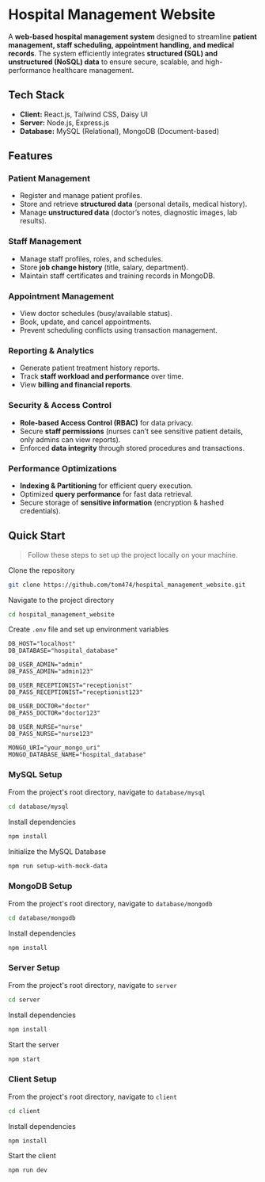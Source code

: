 # Hospital Management Website

A **web-based hospital management system** designed to streamline **patient management, staff scheduling, appointment handling, and medical records**. The system efficiently integrates **structured (SQL) and unstructured (NoSQL) data** to ensure secure, scalable, and high-performance healthcare management.  

## Tech Stack

- **Client:** React.js, Tailwind CSS, Daisy UI  
- **Server:** Node.js, Express.js  
- **Database:** MySQL (Relational), MongoDB (Document-based)

## Features

### Patient Management  
- Register and manage patient profiles.  
- Store and retrieve **structured data** (personal details, medical history).  
- Manage **unstructured data** (doctor’s notes, diagnostic images, lab results).  

### Staff Management  
- Manage staff profiles, roles, and schedules.  
- Store **job change history** (title, salary, department).  
- Maintain staff certificates and training records in MongoDB.  

### Appointment Management  
- View doctor schedules (busy/available status).  
- Book, update, and cancel appointments.  
- Prevent scheduling conflicts using transaction management.  

### Reporting & Analytics  
- Generate patient treatment history reports.  
- Track **staff workload and performance** over time.  
- View **billing and financial reports**.  

### Security & Access Control  
- **Role-based Access Control (RBAC)** for data privacy.  
- Secure **staff permissions** (nurses can’t see sensitive patient details, only admins can view reports).  
- Enforced **data integrity** through stored procedures and transactions.  

### Performance Optimizations  
- **Indexing & Partitioning** for efficient query execution.  
- Optimized **query performance** for fast data retrieval.  
- Secure storage of **sensitive information** (encryption & hashed credentials).  

## Quick Start

> Follow these steps to set up the project locally on your machine.

Clone the repository

```bash
git clone https://github.com/tom474/hospital_management_website.git
```

Navigate to the project directory

```bash
cd hospital_management_website
```

Create `.env` file and set up environment variables

```
DB_HOST="localhost"
DB_DATABASE="hospital_database"

DB_USER_ADMIN="admin"
DB_PASS_ADMIN="admin123"

DB_USER_RECEPTIONIST="receptionist"
DB_PASS_RECEPTIONIST="receptionist123"

DB_USER_DOCTOR="doctor"
DB_PASS_DOCTOR="doctor123"

DB_USER_NURSE="nurse"
DB_PASS_NURSE="nurse123"

MONGO_URI="your_mongo_uri"
MONGO_DATABASE_NAME="hospital_database"
```

### MySQL Setup

From the project's root directory, navigate to `database/mysql`

```bash
cd database/mysql
```

Install dependencies

```bash
npm install
```

Initialize the MySQL Database

```bash
npm run setup-with-mock-data
```

### MongoDB Setup

From the project's root directory, navigate to `database/mongodb`

```bash
cd database/mongodb
```

Install dependencies

```bash
npm install
```

### Server Setup

From the project's root directory, navigate to `server`

```bash
cd server
```

Install dependencies

```bash
npm install
```

Start the server
```bash
npm start
```

### Client Setup

From the project's root directory, navigate to `client`

```bash
cd client
```

Install dependencies

```bash
npm install
```

Start the client
```bash
npm run dev
```
